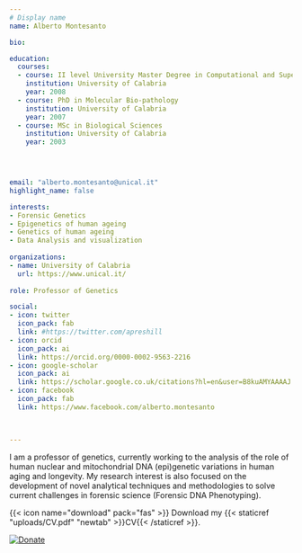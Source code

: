 ```yaml
---
# Display name
name: Alberto Montesanto

bio:

education:
  courses:
  - course: II level University Master Degree in Computational and Supercomputing Sciences 
    institution: University of Calabria
    year: 2008
  - course: PhD in Molecular Bio-pathology 
    institution: University of Calabria
    year: 2007
  - course: MSc in Biological Sciences 
    institution: University of Calabria
    year: 2003



    
email: "alberto.montesanto@unical.it"
highlight_name: false

interests:
- Forensic Genetics
- Epigenetics of human ageing
- Genetics of human ageing
- Data Analysis and visualization
    
organizations:
- name: University of Calabria
  url: https://www.unical.it/
  
role: Professor of Genetics

social:
- icon: twitter
  icon_pack: fab
  link: #https://twitter.com/apreshill
- icon: orcid
  icon_pack: ai
  link: https://orcid.org/0000-0002-9563-2216
- icon: google-scholar
  icon_pack: ai
  link: https://scholar.google.co.uk/citations?hl=en&user=B8kuAMYAAAAJ
- icon: facebook
  icon_pack: fab
  link: https://www.facebook.com/alberto.montesanto


 
---
```


I am a professor of genetics, currently working to the analysis of the role of human nuclear and mitochondrial DNA (epi)genetic variations in human aging and longevity. My research interest is also focused on the development of novel analytical techniques and methodologies to solve current challenges in forensic science (Forensic DNA Phenotyping).

{{< icon name="download" pack="fas" >}} Download my {{< staticref "uploads/CV.pdf" "newtab" >}}CV{{< /staticref >}}.

[![Donate](https://img.shields.io/badge/Donate-PayPal-green.svg)](https://www.paypal.com/cgi-bin/webscr?cmd=_s-xclick&hosted_button_id=59LH5AHNQ8XZW)